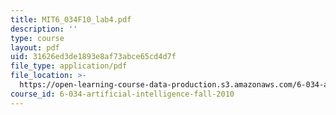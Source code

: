 ```yaml
---
title: MIT6_034F10_lab4.pdf
description: ''
type: course
layout: pdf
uid: 31626ed3de1893e8af73abce65cd4d7f
file_type: application/pdf
file_location: >-
  https://open-learning-course-data-production.s3.amazonaws.com/6-034-artificial-intelligence-fall-2010/31626ed3de1893e8af73abce65cd4d7f_MIT6_034F10_lab4.pdf
course_id: 6-034-artificial-intelligence-fall-2010
---
```

